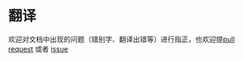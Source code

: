 # 翻译

欢迎对文档中出现的问题（错别字、翻译出错等）进行指正，也欢迎提[pull request](https://github.com/lucky-design-org/lucky-design/pulls) 或者 [issue](https://github.com/lucky-design-org/lucky-design/issues)
